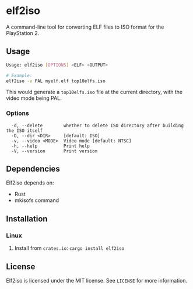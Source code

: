 # elf2iso

A command-line tool for converting ELF files to ISO format for the PlayStation 2.

## Usage

```bash
Usage: elf2iso [OPTIONS] <ELF> <OUTPUT>

# Example:
elf2iso -v PAL myelf.elf top10elfs.iso
```
This would generate a `top10elfs.iso` file at the current directory, with the video mode being PAL.

### Options

```
  -d, --delete        whether to delete ISO directory after building the ISO itself
  -D, --dir <DIR>     [default: ISO]
  -v, --video <MODE>  Video mode [default: NTSC]
  -h, --help          Print help
  -V, --version       Print version
```

## Dependencies

Elf2iso depends on:

- Rust
- mkisofs command

## Installation
### Linux
1. Install from `crates.io`: `cargo install elf2iso`

## License

Elf2iso is licensed under the MIT license. See `LICENSE` for more information.
